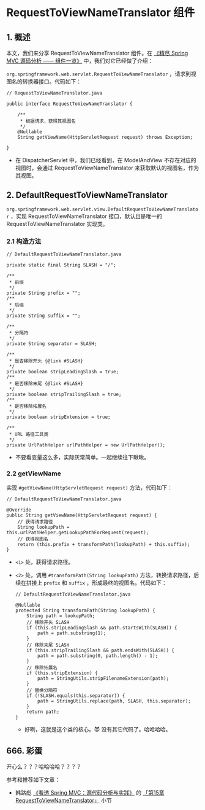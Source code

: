 # RequestToViewNameTranslator 组件



## 1. 概述

本文，我们来分享 RequestToViewNameTranslator 组件。在 [《精尽 Spring MVC 源码分析 —— 组件一览》](http://svip.iocoder.cn/Spring-MVC/Components-intro) 中，我们对它已经做了介绍：

`org.springframework.web.servlet.RequestToViewNameTranslator` ，请求到视图名的转换器接口。代码如下：

```
// RequestToViewNameTranslator.java

public interface RequestToViewNameTranslator {

	/**
     * 根据请求，获得其视图名
	 */
	@Nullable
	String getViewName(HttpServletRequest request) throws Exception;

}
```

- 在 DispatcherServlet 中，我们已经看到，在 ModelAndView 不存在对应的视图时，会通过 RequestToViewNameTranslator 来获取默认的视图名，作为其视图。

## 2. DefaultRequestToViewNameTranslator

`org.springframework.web.servlet.view.DefaultRequestToViewNameTranslator` ，实现 RequestToViewNameTranslator 接口，默认且是唯一的 RequestToViewNameTranslator 实现类。

### 2.1 构造方法

```
// DefaultRequestToViewNameTranslator.java

private static final String SLASH = "/";

/**
 * 前缀
 */
private String prefix = "";
/**
 * 后缀
 */
private String suffix = "";

/**
 * 分隔符
 */
private String separator = SLASH;

/**
 * 是否移除开头 {@link #SLASH}
 */
private boolean stripLeadingSlash = true;
/**
 * 是否移除末尾 {@link #SLASH}
 */
private boolean stripTrailingSlash = true;
/**
 * 是否移除拓展名
 */
private boolean stripExtension = true;

/**
 * URL 路径工具类
 */
private UrlPathHelper urlPathHelper = new UrlPathHelper();
```

- 不要看变量这么多，实际灰常简单。一起继续往下瞅瞅。

### 2.2 getViewName

实现 `#getViewName(HttpServletRequest request)` 方法，代码如下：

```
// DefaultRequestToViewNameTranslator.java

@Override
public String getViewName(HttpServletRequest request) {
    // 获得请求路径
    String lookupPath = this.urlPathHelper.getLookupPathForRequest(request);
    // 获得视图名
    return (this.prefix + transformPath(lookupPath) + this.suffix);
}
```

- `<1>` 处，获得请求路径。

- `<2>` 处，调用 `#transformPath(String lookupPath)` 方法，转换请求路径，后续在拼接上 `prefix` 和 `suffix` ，形成最终的视图名。代码如下：

  ```
  // DefaultRequestToViewNameTranslator.java
  
  @Nullable
  protected String transformPath(String lookupPath) {
      String path = lookupPath;
      // 移除开头 SLASH
      if (this.stripLeadingSlash && path.startsWith(SLASH)) {
          path = path.substring(1);
      }
      // 移除末尾 SLASH
      if (this.stripTrailingSlash && path.endsWith(SLASH)) {
          path = path.substring(0, path.length() - 1);
      }
      // 移除拓展名
      if (this.stripExtension) {
          path = StringUtils.stripFilenameExtension(path);
      }
      // 替换分隔符
      if (!SLASH.equals(this.separator)) {
          path = StringUtils.replace(path, SLASH, this.separator);
      }
      return path;
  }
  ```

  - 好咧，这就是这个类的核心。😈 没有其它代码了。哈哈哈哈。

## 666. 彩蛋

开心么？？？哈哈哈哈？？？？

参考和推荐如下文章：

- 韩路彪 [《看透 Spring MVC：源代码分析与实践》](https://item.jd.com/11807414.html) 的 [「第15章 RequestToViewNameTranslator」](http://svip.iocoder.cn/Spring-MVC/RequestToViewNameTranslator/#) 小节